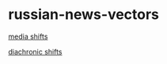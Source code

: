 # russian-news-vectors
[media shifts](https://disk.yandex.ru/d/YHZ4Wl-zc-qyfg)

[diachronic shifts](https://disk.yandex.ru/d/fV7c-lwktKv_7A)
